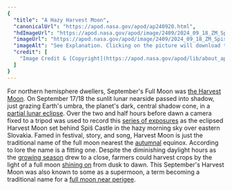 ```yaml
---
{
  "title": "A Hazy Harvest Moon",
  "canonicalUrl": "https://apod.nasa.gov/apod/ap240920.html",
  "hdImageUrl": "https://apod.nasa.gov/apod/image/2409/2024_09_18_ZM_Spis_50mm-Pano_Postupka_1500px.png",
  "imageUrl": "https://apod.nasa.gov/apod/image/2409/2024_09_18_ZM_Spis_50mm-Pano_Postupka_1024c.png",
  "imageAlt": "See Explanation. Clicking on the picture will download the highest resolution version available.",
  "credit": [
    "Image Credit & [Copyright](https://apod.nasa.gov/apod/lib/about_apod.html#srapply): [Petr Horálek](https://www.petrhoralek.com/#about-1) / [Institute of Physics in Opava](https://www.slu.cz/phys/en/)"
  ]
}
---
```


For northern hemisphere dwellers, September's Full Moon was [the Harvest Moon](https://earthsky.org/astronomy-essentials/harvest-moon-2/). On September 17/18 the sunlit lunar nearside passed into shadow, just grazing Earth's umbra, the planet's dark, central shadow cone, in a [partial lunar eclipse](https://earthsky.org/astronomy-essentials/partial-lunar-eclipse-seotember-17-18-2024/). Over the two and half hours before dawn a camera fixed to a tripod was used to record this [series of exposures](https://www.petrhoralek.com/?p=24829) as the eclipsed Harvest Moon set behind Spiš Castle in the hazy morning sky over eastern Slovakia. Famed in festival, story, and song, Harvest Moon is just the traditional name of the full moon nearest the [autumnal](https://en.wikipedia.org/wiki/Mid-Autumn_Festival) equinox. According to lore the name is a fitting one. Despite the diminishing daylight hours as the [growing season](https://www.instagram.com/p/CxyAMAOseA0/?img_index=1) drew to a close, farmers could harvest crops by the light of a full moon [shining on](https://en.wikipedia.org/wiki/Shine_On,_Harvest_Moon) from dusk to dawn. This September's Harvest Moon was also known to some as a supermoon, a term becoming a traditional name for a [full moon near perigee](https://science.nasa.gov/solar-system/moon/what-is-a-supermoon/).
